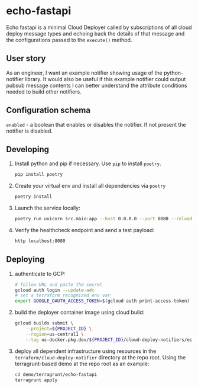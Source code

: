 # echo-fastapi

Echo fastapi is a minimal Cloud Deployer called by subscriptions of all cloud
deploy message types and echoing back the details of that message and the
configurations passed to the `execute()` method.

## User story

As an engineer, I want an example notifier showing usage of the python-notifier
library. It would also be useful if this example notifier could output pubsub
message contents I can better understand the attribute conditions needed to
build other notifiers.

## Configuration schema

`enabled` - a boolean that enables or disables the notifier. If not present the notifier is disabled.

## Developing

1. Install python and pip if necessary. Use `pip` to install `poetry`.

    ```bash
    pip install poetry
    ```

2. Create your virtual env and install all dependencies via `poetry`

    ```bash
    poetry install
    ```

3. Launch the service locally:

    ```bash
    poetry run uvicorn src.main:app --host 0.0.0.0 --port 8080 --reload
    ```

4. Verify the healthcheck endpoint and send a test payload:

    ```bash
    http localhost:8080
    ```

## Deploying

1. authenticate to GCP:

    ```bash
    # follow URL and paste the secret
    gcloud auth login --update-adc
    # set a terraform recognized env var
    export GOOGLE_OAUTH_ACCESS_TOKEN=$(gcloud auth print-access-token)
    ```

2. build the deployer container image using cloud build:

    ```bash
    gcloud builds submit \
        --project=${PROJECT_ID} \
        --region=us-central1 \
        --tag us-docker.pkg.dev/${PROJECT_ID}/cloud-deploy-notifiers/echo-fastapi:latest .
    ```

3. deploy all dependent infrastructure using resources in the
`terraform/cloud-deploy-notifier` directory at the repo root. Using the
terragrunt-based demo at the repo root as an example:

    ```bash
    cd demo/terragrunt/echo-fastapi
    terragrunt apply
    ```
